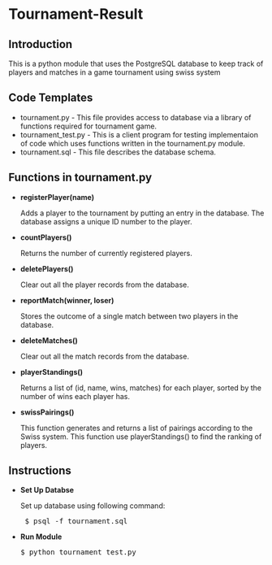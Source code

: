# Tournament-Result

<h2> Introduction </h2>
<p> This is a python module that uses the PostgreSQL database to keep track of players and matches in a game tournament using swiss system
</p>

<h2> Code Templates </h2>
<ul type="disc">
  <li>tournament.py - This file provides access to database via a library of functions required for tournament game.</li>
  <li>tournament_test.py - This is a client program for testing implementaion of code which uses functions written in the tournament.py module.</li>
  <li>tournament.sql - This file describes the database schema.</li>
</ul> 

<h2> Functions in tournament.py </h2>
<ul type = "disc">
  <li><b> registerPlayer(name) </b></li>
  <p> Adds a player to the tournament by putting an entry in the database. The database assigns a unique ID number to the player. </p>
  <li><b> countPlayers() </b></li>
  <p> Returns the number of currently registered players. </p>
  <li><b> deletePlayers() </b></li>
  <p> Clear out all the player records from the database. </p>
  <li><b> reportMatch(winner, loser) </b></li>
  <p> Stores the outcome of a single match between two players in the database. </p>
  <li><b> deleteMatches() </b></li>
  <p> Clear out all the match records from the database. </p>
  <li><b> playerStandings() </b></li>
  <p> Returns a list of (id, name, wins, matches) for each player, sorted by the number of wins each player has. </p>
  <li><b> swissPairings() </b></li>
  <p> This function generates and returns a list of pairings according to the Swiss system. This function use playerStandings() to find the ranking of players. </p>
</ul>

<h2> Instructions </h2>
<ul type = "disc">
  <li><b> Set Up Databse </b>
    <p> Set up database using following command: </p>
    <pre> $ psql -f tournament.sql</pre>
  </li>
  <li><b> Run Module </b>
    <pre>$ python tournament_test.py </pre>
  </li>
</ul>
